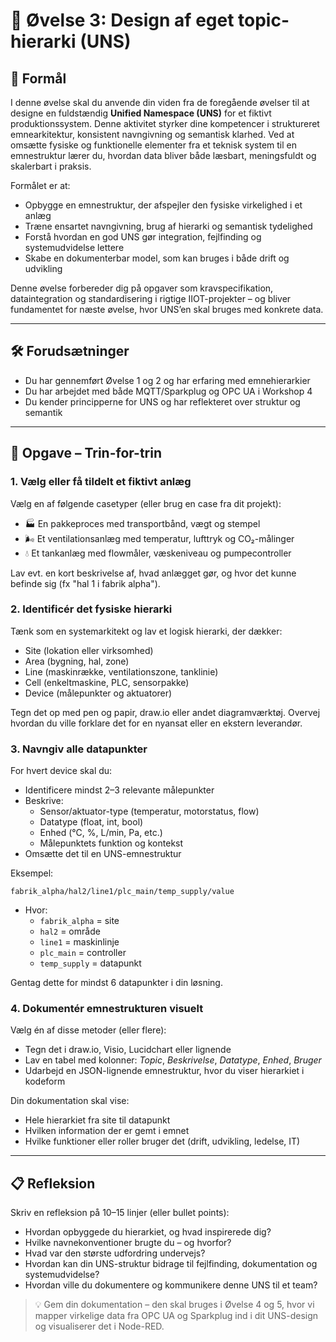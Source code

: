 # 🧪 Øvelse 3: Design af eget topic-hierarki (UNS)

## 🎯 Formål
I denne øvelse skal du anvende din viden fra de foregående øvelser til at designe en fuldstændig **Unified Namespace (UNS)** for et fiktivt produktionssystem. Denne aktivitet styrker dine kompetencer i struktureret emnearkitektur, konsistent navngivning og semantisk klarhed. Ved at omsætte fysiske og funktionelle elementer fra et teknisk system til en emnestruktur lærer du, hvordan data bliver både læsbart, meningsfuldt og skalerbart i praksis.

Formålet er at:
- Opbygge en emnestruktur, der afspejler den fysiske virkelighed i et anlæg
- Træne ensartet navngivning, brug af hierarki og semantisk tydelighed
- Forstå hvordan en god UNS gør integration, fejlfinding og systemudvidelse lettere
- Skabe en dokumenterbar model, som kan bruges i både drift og udvikling

Denne øvelse forbereder dig på opgaver som kravspecifikation, dataintegration og standardisering i rigtige IIOT-projekter – og bliver fundamentet for næste øvelse, hvor UNS’en skal bruges med konkrete data.

---

## 🛠️ Forudsætninger
- Du har gennemført Øvelse 1 og 2 og har erfaring med emnehierarkier
- Du har arbejdet med både MQTT/Sparkplug og OPC UA i Workshop 4
- Du kender principperne for UNS og har reflekteret over struktur og semantik

---

## 🧩 Opgave – Trin-for-trin

### 1. Vælg eller få tildelt et fiktivt anlæg
Vælg en af følgende casetyper (eller brug en case fra dit projekt):
- 🏭 En pakkeproces med transportbånd, vægt og stempel
- 🌬️ Et ventilationsanlæg med temperatur, lufttryk og CO₂-målinger
- 💧 Et tankanlæg med flowmåler, væskeniveau og pumpecontroller

Lav evt. en kort beskrivelse af, hvad anlægget gør, og hvor det kunne befinde sig (fx "hal 1 i fabrik alpha").

### 2. Identificér det fysiske hierarki
Tænk som en systemarkitekt og lav et logisk hierarki, der dækker:
- Site (lokation eller virksomhed)
- Area (bygning, hal, zone)
- Line (maskinrække, ventilationszone, tanklinie)
- Cell (enkeltmaskine, PLC, sensorpakke)
- Device (målepunkter og aktuatorer)

Tegn det op med pen og papir, draw.io eller andet diagramværktøj. 
Overvej hvordan du ville forklare det for en nyansat eller en ekstern leverandør.

### 3. Navngiv alle datapunkter
For hvert device skal du:
- Identificere mindst 2–3 relevante målepunkter
- Beskrive:
  - Sensor/aktuator-type (temperatur, motorstatus, flow)
  - Datatype (float, int, bool)
  - Enhed (°C, %, L/min, Pa, etc.)
  - Målepunktets funktion og kontekst
- Omsætte det til en UNS-emnestruktur

Eksempel:
```
fabrik_alpha/hal2/line1/plc_main/temp_supply/value
```
- Hvor:
  - `fabrik_alpha` = site
  - `hal2` = område
  - `line1` = maskinlinje
  - `plc_main` = controller
  - `temp_supply` = datapunkt

Gentag dette for mindst 6 datapunkter i din løsning.

### 4. Dokumentér emnestrukturen visuelt
Vælg én af disse metoder (eller flere):
- Tegn det i draw.io, Visio, Lucidchart eller lignende
- Lav en tabel med kolonner: *Topic*, *Beskrivelse*, *Datatype*, *Enhed*, *Bruger*
- Udarbejd en JSON-lignende emnestruktur, hvor du viser hierarkiet i kodeform

Din dokumentation skal vise:
- Hele hierarkiet fra site til datapunkt
- Hvilken information der er gemt i emnet
- Hvilke funktioner eller roller bruger det (drift, udvikling, ledelse, IT)

---

## 📋 Refleksion
Skriv en refleksion på 10–15 linjer (eller bullet points):
- Hvordan opbyggede du hierarkiet, og hvad inspirerede dig?
- Hvilke navnekonventioner brugte du – og hvorfor?
- Hvad var den største udfordring undervejs?
- Hvordan kan din UNS-struktur bidrage til fejlfinding, dokumentation og systemudvidelse?
- Hvordan ville du dokumentere og kommunikere denne UNS til et team?

> 💡 Gem din dokumentation – den skal bruges i Øvelse 4 og 5, hvor vi mapper virkelige data fra OPC UA og Sparkplug ind i dit UNS-design og visualiserer det i Node-RED.


